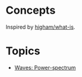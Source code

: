 # Concepts

Inspired by [higham/what-is](https://github.com/higham/what-is).

# Topics

* [Waves: Power-spectrum](Waves-Power-spectrum.md)
